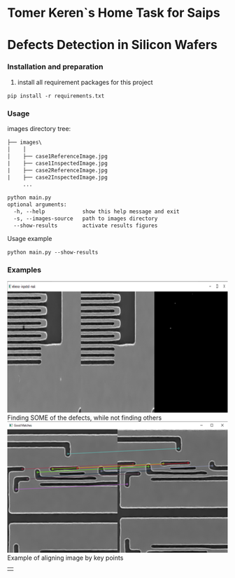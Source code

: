 # Tomer Keren`s Home Task for Saips

# Defects Detection in Silicon Wafers

### Installation and preparation
1. install all requirement packages for this project
```
pip install -r requirements.txt
```
### Usage

images directory tree:
```
├── images\
│    │
│    ├── case1ReferenceImage.jpg
|    ├── case1InspectedImage.jpg
|    ├── case2ReferenceImage.jpg
|    ├── case2InspectedImage.jpg
     ...
```  
```
python main.py 
optional arguments:
  -h, --help            show this help message and exit
  -s, --images-source   path to images directory
  --show-results        activate results figures
```
Usage example
```
python main.py --show-results
```

### Examples
<table>
  <tr> 
    <td>
         <tr>
<img src=examples/Case1.png    width="900" height="300">
       </tr>
       <tr>
         Finding SOME of the defects, while not finding others
         </tr>
       <tr>
<img src=examples/KP.png   width="600" height="300">
       </tr>
       <tr>  
       Example of aligning image by key points
</table>
